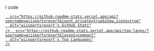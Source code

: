 I code

<a href="https://github.com/anuraghazra/github-readme-stats" target="_blank">
  <picture>
    <source
      media="(prefers-color-scheme: dark)"
      srcset="https://github-readme-stats.vercel.app/api?username=wiisportsresort&count_private=true&show_icons=true&theme=prussian"
    />
    <source
      media="(prefers-color-scheme: light)"
      srcset="https://github-readme-stats.vercel.app/api?username=wiisportsresort&count_private=true&show_icons=true"
    />
    <img
      
      src="https://github-readme-stats.vercel.app/api?username=wiisportsresort&count_private=true&show_icons=true"
      alt="wiisportsresort's GitHub Stats"
    />
  </picture>
</a>

<a href="https://github.com/anuraghazra/github-readme-stats" target="_blank">
  <picture>
    <source
      media="(prefers-color-scheme: dark)"
      srcset="https://github-readme-stats.vercel.app/api/top-langs/?username=wiisportsresort&layout=compact&theme=prussian"
    />
    <source
      media="(prefers-color-scheme: light)"
      srcset="https://github-readme-stats.vercel.app/api/top-langs/?username=wiisportsresort&layout=compact"
    />
    <img
      
      src="https://github-readme-stats.vercel.app/api/top-langs/?username=wiisportsresort&layout=compact"
      alt="wiisportsresort's Top Languages"
    />
  </picture>
</a>
